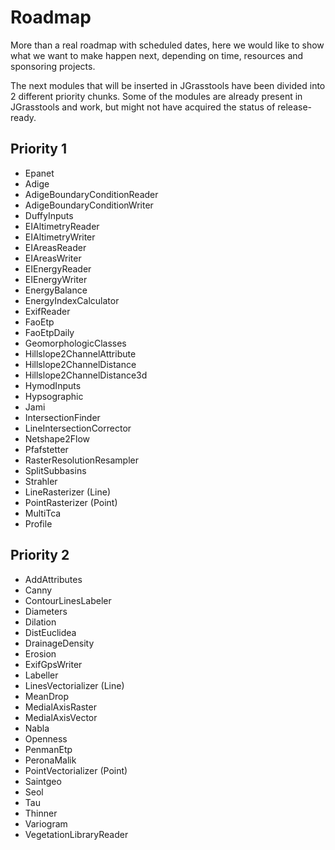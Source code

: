 # Roadmap #

More than a real roadmap with scheduled dates, here we would like to show what we want to make happen next, depending on time, resources and sponsoring projects.

The next modules that will be inserted in JGrasstools have been divided into 2 different priority chunks. Some of the modules are already present in JGrasstools and work, but might not have acquired the status of release-ready.

## Priority 1 ##
  * Epanet
  * Adige
  * AdigeBoundaryConditionReader
  * AdigeBoundaryConditionWriter
  * DuffyInputs
  * EIAltimetryReader
  * EIAltimetryWriter
  * EIAreasReader
  * EIAreasWriter
  * EIEnergyReader
  * EIEnergyWriter
  * EnergyBalance
  * EnergyIndexCalculator
  * ExifReader
  * FaoEtp
  * FaoEtpDaily
  * GeomorphologicClasses
  * Hillslope2ChannelAttribute
  * Hillslope2ChannelDistance
  * Hillslope2ChannelDistance3d
  * HymodInputs
  * Hypsographic
  * Jami
  * IntersectionFinder
  * LineIntersectionCorrector
  * Netshape2Flow
  * Pfafstetter
  * RasterResolutionResampler
  * SplitSubbasins
  * Strahler
  * LineRasterizer (Line)
  * PointRasterizer (Point)
  * MultiTca
  * Profile

## Priority 2 ##
  * AddAttributes
  * Canny
  * ContourLinesLabeler
  * Diameters
  * Dilation
  * DistEuclidea
  * DrainageDensity
  * Erosion
  * ExifGpsWriter
  * Labeller
  * LinesVectorializer (Line)
  * MeanDrop
  * MedialAxisRaster
  * MedialAxisVector
  * Nabla
  * Openness
  * PenmanEtp
  * PeronaMalik
  * PointVectorializer (Point)
  * Saintgeo
  * Seol
  * Tau
  * Thinner
  * Variogram
  * VegetationLibraryReader